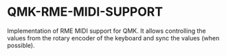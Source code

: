 # QMK-RME-MIDI-SUPPORT
Implementation of RME MIDI support for QMK. It allows controlling the values from the rotary encoder of the keyboard and sync the values (when possible).
